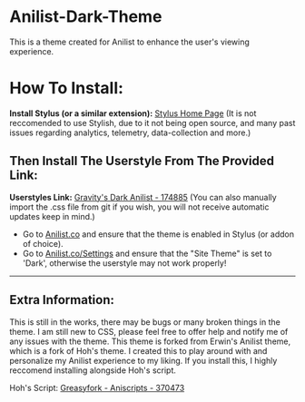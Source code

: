 # Anilist-Dark-Theme

This is a theme created for Anilist to enhance the user's viewing experience. 


# How To Install:
**Install Stylus (or a similar extension):** [Stylus Home Page](https://add0n.com/stylus.html)
(It is not reccomended to use Stylish, due to it not being open source, and many past issues regarding analytics, telemetry, data-collection and more.)

## Then Install The Userstyle From The Provided Link:

**Userstyles Link:** [Gravity's Dark Anilist - 174885](https://userstyles.org/styles/174885/gravity-s-dark-anilist)
(You can also manually import the .css file from git if you wish, you will not receive automatic updates keep in mind.)

- Go to [Anilist.co](https://anilist.co/home) and ensure that the theme is enabled in Stylus (or addon of choice).
- Go to [Anilist.co/Settings](https://anilist.co/settings) and ensure that the "Site Theme" is set to 'Dark', otherwise the userstyle may not work properly!

___________________________

## Extra Information:

This is still in the works, there may be bugs or many broken things in the theme.
I am still new to CSS, please feel free to offer help and notify me of any issues with the theme.
This theme is forked from Erwin's Anilist theme, which is a fork of Hoh's theme.
I created this to play around with and personalize my Anilist experience to my liking.
If you install this, I highly reccomend installing alongside Hoh's script.

Hoh's Script: [Greasyfork - Aniscripts - 370473](https://greasyfork.org/en/scripts/370473-aniscripts)
